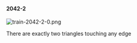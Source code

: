 #### 2042-2
![train-2042-2-0.png](https://github.com/lil-lab/nlvr/raw/master/nlvr/train/images/55/train-2042-2-0.png "train-2042-2-0.png")

There are exactly two triangles touching any edge
